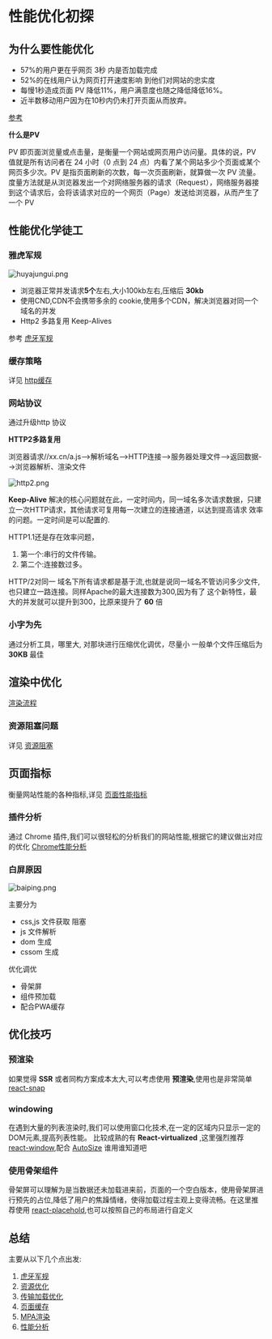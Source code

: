 # 性能优化初探

## 为什么要性能优化

- 57%的用户更在乎网页 3秒 内是否加载完成
- 52%的在线用户认为网⻚打开速度影响 到他们对网站的忠实度
- 每慢1秒造成⻚面 PV 降低11%，用户满意度也随之降低降低16%。
- 近半数移动用户因为在10秒内仍未打开⻚面从而放弃。

[参考](https://developers.google.cn/web/fundamentals/performance/get-started)

**什么是PV**

PV 即页面浏览量或点击量，是衡量一个网站或网页用户访问量。具体的说，PV 值就是所有访问者在 24 小时（0 点到 24 点）内看了某个网站多少个页面或某个网页多少次。PV 是指页面刷新的次数，每一次页面刷新，就算做一次 PV 流量。度量方法就是从浏览器发出一个对网络服务器的请求（Request），网络服务器接到这个请求后，会将该请求对应的一个网页（Page）发送给浏览器，从而产生了一个 PV

## 性能优化学徒工

### 雅虎军规

![huyajungui.png](/optimization/huya.png)

- 浏览器正常并发请求**5个**左右,大小100kb左右,压缩后 **30kb**
- 使用CND,CDN不会携带多余的 cookie,使用多个CDN，解决浏览器对同一个域名的并发
- Http2 多路复用  Keep-Alives

参考 [虎牙军规](https://www.jianshu.com/p/4cbcd202a591)

### 缓存策略

详见 [http缓存](/blog/http/HTTP缓存.html)

### 网站协议

通过升级http 协议

**HTTP2多路复用**

浏览器请求//xx.cn/a.js-->解析域名—>HTTP连接—>服务器处理文件—>返回数据-->浏览器解析、渲染文件

![http2.png](/optimization/http2.png)


**Keep-Alive** 解决的核心问题就在此，一定时间内，同一域名多次请求数据，只建立一次HTTP请求，其他请求可复用每一次建立的连接通道，以达到提高请求 效率的问题。一定时间是可以配置的.

HTTP1.1还是存在效率问题，

1. 第一个:串行的文件传输。
2. 第二个:连接数过多。
  
HTTP/2对同一 域名下所有请求都是基于流,也就是说同一域名不管访问多少文件,也只建立一路连接。同样Apache的最大连接数为300,因为有了 这个新特性，最大的并发就可以提升到300，比原来提升了 **60** 倍


### 小字为先
通过分析工具，哪里大, 对那块进行压缩优化调优，尽量小
一般单个文件压缩后为 **30KB** 最佳

## 渲染中优化

[渲染流程](/blog/optimization/渲染流程)

### 资源阻塞问题

详见 [资源阻塞](/blog/optimization/资源阻塞)

## 页面指标

衡量网站性能的各种指标,详见 [页面性能指标](/blog/optimization/指标)

### 插件分析
通过 Chrome 插件,我们可以很轻松的分析我们的网站性能,根据它的建议做出对应的优化 [Chrome性能分析](/blog/optimization/Chrome性能分析)

### 白屏原因

![baiping.png](/optimization/baiping.png)

主要分为
- css,js 文件获取 阻塞
- js 文件解析
- dom 生成
- cssom 生成

优化调优
- 骨架屏
- 组件预加载
- 配合PWA缓存

## 优化技巧
### 预渲染
如果觉得 **SSR** 或者同构方案成本太大,可以考虑使用 **预渲染**,使用也是非常简单 [react-snap](https://github.com/stereobooster/react-snap)

### windowing
在遇到大量的列表渲染时,我们可以使用窗口化技术,在一定的区域内只显示一定的DOM元素,提高列表性能。 比较成熟的有 **React-virtualized** ,这里强烈推荐 [react-window](https://github.com/bvaughn/react-window),配合 [AutoSize](https://github.com/jackmoore/autosize) 谁用谁知道吧

### 使用骨架组件
骨架屏可以理解为是当数据还未加载进来前，页面的一个空白版本，使用骨架屏进行预先的占位,降低了用户的焦躁情绪，使得加载过程主观上变得流畅。在这里推荐使用 [react-placehold](https://github.com/buildo/react-placeholder),也可以按照自己的布局进行自定义


## 总结

主要从以下几个点出发:
1. [虎牙军规](https://www.jianshu.com/p/4cbcd202a591)
2. [资源优化](/blog/optimization/资源优化.html)
3. [传输加载优化](/blog/optimization/传输加载优化.html)
4. [页面缓存](/blog/http/HTTP缓存.html)
5. [MPA渲染](/blog/optimization/MPA性能优化小试.html)
6. [性能分析](/blog/optimization/Chrome性能分析.html)

